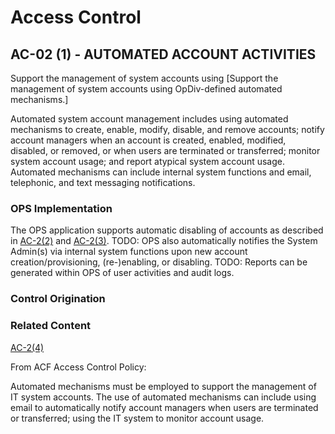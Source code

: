# Access Control
## AC-02 (1) - AUTOMATED ACCOUNT ACTIVITIES

Support the management of system accounts using [Support the management of system accounts using OpDiv-defined automated mechanisms.]

Automated system account management includes using automated mechanisms to create, enable, modify, disable, and remove accounts; notify account managers when an account is created, enabled, modified, disabled, or removed, or when users are terminated or transferred; monitor system account usage; and report atypical system account usage. Automated mechanisms can include internal system functions and email, telephonic, and text messaging notifications.

### OPS Implementation

The OPS application supports automatic disabling of accounts as described in [AC-2(2)](./ac-02-02.md) and [AC-2(3)](./ac-02-03.md). TODO: OPS also automatically notifies the System Admin(s) via internal system functions upon new account creation/provisioning, (re-)enabling, or disabling. TODO: Reports can be generated within OPS of user activities and audit logs.

### Control Origination

### Related Content

[AC-2(4)](./ac-02-04.md)

From ACF Access Control Policy:

Automated mechanisms must be employed to support the management of IT system accounts. The use of automated mechanisms can include using email to automatically notify account managers when users are terminated or transferred; using the IT system to monitor account usage.
